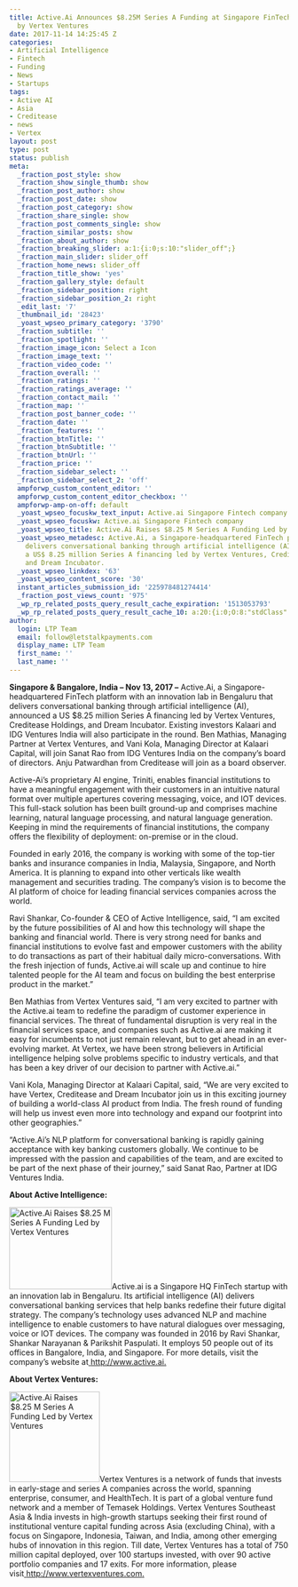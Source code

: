 ```yaml
---
title: Active.Ai Announces $8.25M Series A Funding at Singapore FinTech Festival Led
  by Vertex Ventures
date: 2017-11-14 14:25:45 Z
categories:
- Artificial Intelligence
- Fintech
- Funding
- News
- Startups
tags:
- Active AI
- Asia
- Creditease
- news
- Vertex
layout: post
type: post
status: publish
meta:
  _fraction_post_style: show
  _fraction_show_single_thumb: show
  _fraction_post_author: show
  _fraction_post_date: show
  _fraction_post_category: show
  _fraction_share_single: show
  _fraction_post_comments_single: show
  _fraction_similar_posts: show
  _fraction_about_author: show
  _fraction_breaking_slider: a:1:{i:0;s:10:"slider_off";}
  _fraction_main_slider: slider_off
  _fraction_home_news: slider_off
  _fraction_title_show: 'yes'
  _fraction_gallery_style: default
  _fraction_sidebar_position: right
  _fraction_sidebar_position_2: right
  _edit_last: '7'
  _thumbnail_id: '28423'
  _yoast_wpseo_primary_category: '3790'
  _fraction_subtitle: ''
  _fraction_spotlight: ''
  _fraction_image_icon: Select a Icon
  _fraction_image_text: ''
  _fraction_video_code: ''
  _fraction_overall: ''
  _fraction_ratings: ''
  _fraction_ratings_average: ''
  _fraction_contact_mail: ''
  _fraction_map: ''
  _fraction_post_banner_code: ''
  _fraction_date: ''
  _fraction_features: ''
  _fraction_btnTitle: ''
  _fraction_btnSubtitle: ''
  _fraction_btnUrl: ''
  _fraction_price: ''
  _fraction_sidebar_select: ''
  _fraction_sidebar_select_2: 'off'
  ampforwp_custom_content_editor: ''
  ampforwp_custom_content_editor_checkbox: ''
  ampforwp-amp-on-off: default
  _yoast_wpseo_focuskw_text_input: Active.ai Singapore Fintech company
  _yoast_wpseo_focuskw: Active.ai Singapore Fintech company
  _yoast_wpseo_title: Active.Ai Raises $8.25 M Series A Funding Led by Vertex Ventures
  _yoast_wpseo_metadesc: Active.Ai, a Singapore-headquartered FinTech platform that
    delivers conversational banking through artificial intelligence (AI), announced
    a US$ 8.25 million Series A financing led by Vertex Ventures, Creditease Holdings,
    and Dream Incubator.
  _yoast_wpseo_linkdex: '63'
  _yoast_wpseo_content_score: '30'
  instant_articles_submission_id: '225978481274414'
  _fraction_post_views_count: '975'
  _wp_rp_related_posts_query_result_cache_expiration: '1513053793'
  _wp_rp_related_posts_query_result_cache_10: a:20:{i:0;O:8:"stdClass":2:{s:7:"post_id";s:5:"27081";s:5:"score";s:18:"129.79815348185676";}i:1;O:8:"stdClass":2:{s:7:"post_id";s:5:"28118";s:5:"score";s:16:"107.508114319682";}i:2;O:8:"stdClass":2:{s:7:"post_id";s:5:"27884";s:5:"score";s:16:"107.508114319682";}i:3;O:8:"stdClass":2:{s:7:"post_id";s:5:"24939";s:5:"score";s:17:"92.28614410151715";}i:4;O:8:"stdClass":2:{s:7:"post_id";s:5:"28454";s:5:"score";s:17:"79.21687657628112";}i:5;O:8:"stdClass":2:{s:7:"post_id";s:5:"20450";s:5:"score";s:16:"59.2915095299598";}i:6;O:8:"stdClass":2:{s:7:"post_id";s:5:"23921";s:5:"score";s:17:"59.10966970307844";}i:7;O:8:"stdClass":2:{s:7:"post_id";s:5:"28319";s:5:"score";s:17:"59.01881130569695";}i:8;O:8:"stdClass":2:{s:7:"post_id";s:5:"16197";s:5:"score";s:16:"58.2482364502831";}i:9;O:8:"stdClass":2:{s:7:"post_id";s:5:"28196";s:5:"score";s:18:"58.123742630325104";}i:10;O:8:"stdClass":2:{s:7:"post_id";s:5:"24225";s:5:"score";s:18:"58.066396623401744";}i:11;O:8:"stdClass":2:{s:7:"post_id";s:5:"23977";s:5:"score";s:18:"57.192545700405226";}i:12;O:8:"stdClass":2:{s:7:"post_id";s:5:"18034";s:5:"score";s:17:"57.12645079927969";}i:13;O:8:"stdClass":2:{s:7:"post_id";s:5:"28411";s:5:"score";s:18:"56.551268772183406";}i:14;O:8:"stdClass":2:{s:7:"post_id";s:5:"21456";s:5:"score";s:17:"56.18251462818515";}i:15;O:8:"stdClass":2:{s:7:"post_id";s:5:"28152";s:5:"score";s:18:"56.092286564359085";}i:16;O:8:"stdClass":2:{s:7:"post_id";s:5:"20894";s:5:"score";s:17:"55.02210108937906";}i:17;O:8:"stdClass":2:{s:7:"post_id";s:5:"23962";s:5:"score";s:17:"52.49637413892507";}i:18;O:8:"stdClass":2:{s:7:"post_id";s:5:"23947";s:5:"score";s:17:"52.49637413892507";}i:19;O:8:"stdClass":2:{s:7:"post_id";s:5:"21957";s:5:"score";s:17:"52.15715275518325";}}
author:
  login: LTP Team
  email: follow@letstalkpayments.com
  display_name: LTP Team
  first_name: ''
  last_name: ''
---
```


<p><b>Singapore &amp; Bangalore, India </b><b>–</b><b> Nov 13, 2017</b><b> –</b> <span style="font-weight: 400;">Active.Ai, a Singapore-headquartered FinTech platform with an innovation lab in Bengaluru that delivers conversational banking through artificial intelligence (AI), announced a US $8.25 million Series A financing led by Vertex Ventures, Creditease Holdings, and Dream Incubator. Existing investors Kalaari and IDG Ventures India will also participate in the round. Ben Mathias, Managing Partner at Vertex Ventures, and Vani Kola, Managing Director at Kalaari Capital, will join Sanat Rao from IDG Ventures India on the company’s board of directors. Anju Patwardhan from Creditease will join as a board observer.</span></p>
<p><span style="font-weight: 400;">Active-Ai’s proprietary AI engine, Triniti, enables financial institutions to have a meaningful engagement with their customers in an intuitive natural format over multiple apertures covering messaging, voice, and IOT devices. This full-stack solution has been built ground-up and comprises machine learning, natural language processing, and natural language generation. Keeping in mind the requirements of financial institutions, the company offers the flexibility of deployment: on-premise or in the cloud.</span></p>
<p><span style="font-weight: 400;">Founded in early 2016, the company is working with some of the top-tier banks and insurance companies in India, Malaysia, Singapore, and North America. It is planning to expand into other verticals like wealth management and securities trading. The company’s vision is to become the AI platform of choice for leading financial services companies across the world.</span></p>
<p><span style="font-weight: 400;">Ravi Shankar, Co-founder &amp; CEO of Active Intelligence, said, “I am excited by the future possibilities of AI and how this technology will shape the banking and financial world. There is very strong need for banks and financial institutions to evolve fast and empower customers with the ability to do transactions as part of their habitual daily micro-conversations. With the fresh injection of funds, Active.ai will scale up and continue to hire talented people for the AI team and focus on building the best enterprise product in the market.”</span></p>
<p><span style="font-weight: 400;">Ben Mathias from Vertex Ventures said, “I am very excited to partner with the Active.ai team to redefine the paradigm of customer experience in financial services. The threat of fundamental disruption is very real in the financial services space, and companies such as Active.ai are making it easy for incumbents to not just remain relevant, but to get ahead in an ever-evolving market. At Vertex, we have been strong believers in Artificial intelligence helping solve problems specific to industry verticals, and that has been a key driver of our decision to partner with Active.ai.”</span></p>
<p><span style="font-weight: 400;">Vani Kola, Managing Director at Kalaari Capital, said, “We are very excited to have Vertex, Creditease and Dream Incubator join us in this exciting journey of building a world-class AI product from India. The fresh round of funding will help us invest even more into technology and expand our footprint into other geographies.”</span></p>
<p><span style="font-weight: 400;">“Active.Ai’s NLP platform for conversational banking is rapidly gaining acceptance with key banking customers globally. We continue to be impressed with the passion and capabilities of the team, and are excited to be part of the next phase of their journey,” said Sanat Rao, Partner at IDG Ventures India.</span></p>
<p><strong>About Active Intelligence:</strong></p>
<p><span style="font-weight: 400;"><img class=" wp-image-28420 alignright" src="{{ site.baseurl }}/uploads/2017/11/A.Ai_.png" alt="Active.Ai Raises $8.25 M Series A Funding Led by Vertex Ventures" width="185" height="148" />Active.ai is a Singapore HQ FinTech startup with an innovation lab in Bengaluru. Its artificial intelligence (AI) delivers conversational banking services that help banks redefine their future digital strategy. The company’s technology uses advanced NLP and machine intelligence to enable customers to have natural dialogues over messaging, voice or IOT devices. The company was founded in 2016 by Ravi Shankar, Shankar Narayanan &amp; Parikshit Paspulati. It employs 50 people out of its offices in Bangalore, India, and Singapore. For more details, visit the company’s website at</span><a href="http://www.active.ai/"> <span style="font-weight: 400;">http://www.active.ai</span><span style="font-weight: 400;">.</span></a></p>
<p><strong>About Vertex Ventures:</strong></p>
<p><span style="font-weight: 400;"><img class=" wp-image-28422 alignright" src="{{ site.baseurl }}/uploads/2017/11/vert.png" alt="Active.Ai Raises $8.25 M Series A Funding Led by Vertex Ventures" width="163" height="163" />Vertex Ventures is a network of funds that invests in early-stage and series A companies across the world, spanning enterprise, consumer, and HealthTech. It is part of a global venture fund network and a member of Temasek Holdings. Vertex Ventures Southeast Asia &amp; India invests in high-growth startups seeking their first round of institutional venture capital funding across Asia (excluding China), with a focus on Singapore, Indonesia, Taiwan, and India, among other emerging hubs of innovation in this region. Till date, Vertex Ventures has a total of 750 million capital deployed, over 100 startups invested, with over 90 active portfolio companies and 17 exits. For more information, please visit</span><a href="http://www.vertexventures.com/"><span style="font-weight: 400;"> </span></a><a href="http://www.vertexventures.com"><span style="font-weight: 400;">http://www.vertexventures.com</span></a><a href="http://www.vertexventures.com/"><span style="font-weight: 400;">.</span></a></p>
